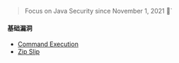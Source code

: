 > Focus on Java Security since November 1, 2021 👣`

#### 基础漏洞
- [Command Execution](https://github.com/pen4uin/JavaSec/tree/main/java#command-execution-%E5%91%BD%E4%BB%A4%E6%89%A7%E8%A1%8C)
- [Zip Slip](https://github.com/pen4uin/javasec/tree/main/java#zip-slip)



